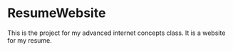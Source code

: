 # ResumeWebsite

This is the project for my advanced internet concepts class. It is a website for my resume.

